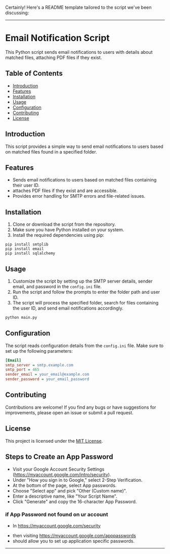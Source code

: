 Certainly! Here's a README template tailored to the script we've been discussing:

---

# Email Notification Script

This Python script sends email notifications to users with details about matched files, attaching PDF files if they exist.

## Table of Contents

- [Introduction](#introduction)
- [Features](#features)
- [Installation](#installation)
- [Usage](#usage)
- [Configuration](#configuration)
- [Contributing](#contributing)
- [License](#license)

## Introduction

This script provides a simple way to send email notifications to users based on matched files found in a specified folder.

## Features

- Sends email notifications to users based on matched files containing their user ID.
- attaches PDF files if they exist and are accessible.
- Provides error handling for SMTP errors and file-related issues.

## Installation

1. Clone or download the script from the repository.
2. Make sure you have Python installed on your system.
3. Install the required dependencies using pip:

```
pip install smtplib
pip install email
pip install sqlalchemy
```

## Usage

1. Customize the script by setting up the SMTP server details, sender email, and password in the `config.ini` file.
2. Run the script and follow the prompts to enter the folder path and user ID.
3. The script will process the specified folder, search for files containing the user ID, and send email notifications accordingly.

```bash
python main.py
```

## Configuration

The script reads configuration details from the `config.ini` file. Make sure to set up the following parameters:

```ini
[Email]
smtp_server = smtp.example.com
smtp_port = 465
sender_email = your_email@example.com
sender_password = your_email_password
```

## Contributing

Contributions are welcome! If you find any bugs or have suggestions for improvements, please open an issue or submit a pull request.

## License

This project is licensed under the [MIT License](license.lic).

## Steps to Create an App Password

* Visit your Google Account Security Settings (https://myaccount.google.com/intro/security).
* Under "How you sign in to Google," select 2-Step Verification.
* At the bottom of the page, select App passwords.
* Choose "Select app" and pick "Other (Custom name)".
* Enter a descriptive name, like "Your Script Name".
* Click "Generate" and copy the 16-character App Password.

### if App Password not found on ur account
* In https://myaccount.google.com/security
- then visiting https://myaccount.google.com/apppasswords 
- should allow you to set up application specific passwords. 

---